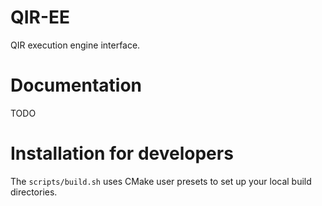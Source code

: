 # QIR-EE

QIR execution engine interface.

# Documentation

TODO

# Installation for developers

The `scripts/build.sh` uses CMake user presets to set up your local build
directories.
